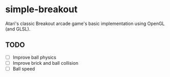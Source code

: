 # simple-breakout
Atari's classic Breakout arcade game's basic implementation using OpenGL (and GLSL).

## TODO
- [ ] Improve ball physics
- [ ] Improve brick and ball collision
- [ ] Ball speed
